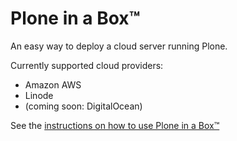 # Plone in a Box™
An easy way to deploy a cloud server running Plone.

Currently supported cloud providers:
- Amazon AWS
- Linode
- (coming soon: DigitalOcean)

See the [instructions on how to use Plone in a Box™](https://paper.dropbox.com/doc/How-to-Setup-Your-Plone-in-a-Box-Ploneconf2020--BA0n4jELIDRPMKghmRsRDIXbAQ-21CUUdR1mP5YiLoXuWX30)
